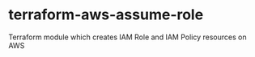 # terraform-aws-assume-role
Terraform module which creates IAM Role  and IAM Policy resources on AWS
